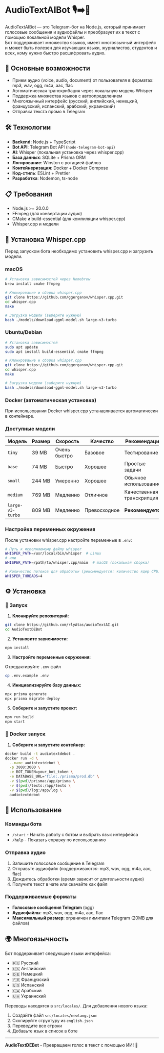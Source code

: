 # AudioTextAIBot 🎙️➡️📝

AudioTextAIBot — это Telegram-бот на Node.js, который принимает голосовые сообщения и аудиофайлы и преобразует их в текст с помощью локальной модели Whisper.  
Бот поддерживает множество языков, имеет многоязычный интерфейс и может быть полезен для изучающих языки, журналистов, студентов и всех, кому нужно быстро расшифровать аудио.

## 🚀 Основные возможности

- Прием аудио (voice, audio, document) от пользователя в форматах: mp3, wav, ogg, m4a, aac, flac
- Автоматическая транскрибация через локальную модель Whisper
- Поддержка множества языков с автоопределением
- Многоязычный интерфейс (русский, английский, немецкий, французский, испанский, арабский, украинский)
- Отправка текста прямо в Telegram

## 🛠️ Технологии

- **Backend**: Node.js + TypeScript
- **Bot API**: Telegram Bot API (`node-telegram-bot-api`)
- **AI**: Whisper (локальная установка через whisper.cpp)
- **База данных**: SQLite + Prisma ORM
- **Логирование**: Winston с ротацией файлов
- **Контейнеризация**: Docker + Docker Compose
- **Код-стиль**: ESLint + Prettier
- **Разработка**: Nodemon, ts-node

## 📋 Требования

- Node.js >= 20.0.0
- FFmpeg (для конвертации аудио)
- CMake и build-essential (для компиляции whisper.cpp)
- Whisper.cpp и модели

## 🎯 Установка Whisper.cpp

Перед запуском бота необходимо установить whisper.cpp и загрузить модели.

### macOS

```bash
# Установка зависимостей через Homebrew
brew install cmake ffmpeg

# Клонирование и сборка whisper.cpp
git clone https://github.com/ggerganov/whisper.cpp.git
cd whisper.cpp
make

# Загрузка модели (выберите нужную)
bash ./models/download-ggml-model.sh large-v3-turbo
```

### Ubuntu/Debian

```bash
# Установка зависимостей
sudo apt update
sudo apt install build-essential cmake ffmpeg

# Клонирование и сборка whisper.cpp
git clone https://github.com/ggerganov/whisper.cpp.git
cd whisper.cpp
make

# Загрузка модели (выберите нужную)
bash ./models/download-ggml-model.sh large-v3-turbo
```

### Docker (автоматическая установка)

При использовании Docker whisper.cpp устанавливается автоматически в контейнере.

### Доступные модели

| Модель           | Размер | Скорость     | Качество     | Рекомендации              |
| ---------------- | ------ | ------------ | ------------ | ------------------------- |
| `tiny`           | 39 MB  | Очень быстро | Базовое      | Тестирование              |
| `base`           | 74 MB  | Быстро       | Хорошее      | Простые задачи            |
| `small`          | 244 MB | Умеренно     | Хорошее      | Обычное использование     |
| `medium`         | 769 MB | Медленно     | Отличное     | Качественная транскрипция |
| `large-v3-turbo` | 809 MB | Медленно     | Превосходное | **Рекомендуется**         |

### Настройка переменных окружения

После установки whisper.cpp настройте переменные в `.env`:

```bash
# Путь к исполняемому файлу whisper
WHISPER_PATH=/usr/local/bin/whisper  # Linux
# или
WHISPER_PATH=/path/to/whisper.cpp/main  # macOS (локальная сборка)

# Количество потоков для обработки (рекомендуется: количество ядер CPU)
WHISPER_THREADS=4

```

## ⚙️ Установка

### 🔧 Запуск

1. **Клонируйте репозиторий:**

```bash
git clone https://github.com/rlyAtas/audioTextAI.git
cd AudioTextDEBot
```

2. **Установите зависимости:**

```bash
npm install
```

3. **Настройте переменные окружения:**

Отредактируйте `.env` файл

```bash
cp .env.example .env
```

4. **Инициализируйте базу данных:**

```bash
npx prisma generate
npx prisma migrate deploy
```

5. **Соберите и запустите проект:**

```bash
npm run build
npm start
```

### 🐳 Docker запуск

1. **Соберите и запустите контейнер:**

```bash
docker build -t audiotextdebot .
docker run -d \
  --name audiotextdebot \
  -p 3000:3000 \
  -e BOT_TOKEN=your_bot_token \
  -e DATABASE_URL="file:./prisma/prod.db" \
  -v $(pwd)/prisma:/app/prisma \
  -v $(pwd)/texts:/app/texts \
  -v $(pwd)/log:/app/log \
  audiotextdebot
```

## 📱 Использование

### Команды бота

- `/start` - Начать работу с ботом и выбрать язык интерфейса
- `/help` - Показать справку по использованию

### Отправка аудио

1. Запишите голосовое сообщение в Telegram
2. Отправьте аудиофайл (поддерживаются: mp3, wav, ogg, m4a, aac, flac)
3. Дождитесь обработки (время зависит от длительности аудио)
4. Получите текст в чате или скачайте как файл

### Поддерживаемые форматы

- **Голосовые сообщения Telegram** (ogg)
- **Аудиофайлы**: mp3, wav, ogg, m4a, aac, flac
- **Максимальный размер**: ограничен лимитами Telegram (20MB для файлов)

## 🌍 Многоязычность

Бот поддерживает следующие языки интерфейса:

- 🇷🇺 Русский
- 🇺🇸 Английский
- 🇩🇪 Немецкий
- 🇫🇷 Французский
- 🇪🇸 Испанский
- 🇸🇦 Арабский
- 🇺🇦 Украинский

Переводы находятся в `src/locales/`. Для добавления нового языка:

1. Создайте файл `src/locales/newlang.json`
2. Скопируйте структуру из `english.json`
3. Переведите все строки
4. Добавьте язык в список в боте

---

**AudioTextDEBot** - Превращаем голос в текст с помощью ИИ! 🚀
